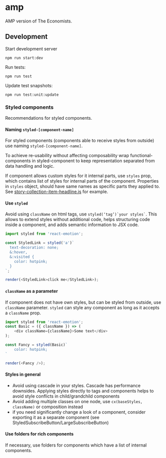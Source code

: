 # amp
AMP version of The Economists.

## Development

Start development server

```npm run start:dev```

Run tests:

`npm run test`

Update test snapshots:

`npm run test:unit:update`

### Styled components

Recommendations for styled components.

#### Naming `styled-[component-name]`

For styled components (components able to receive styles from outside) use naming `styled-[component-name]`. 

To achieve re-usability without affecting composability wrap functional-components in styled-component to keep representation separated from data handling and logic.

If component allows custom styles for it internal parts, use `styles` prop, which contains list of styles for internal parts of the component. Properties in `styles` object, should have same names as specific parts they applied to. See [story-collection-item-headline.js](https://github.com/dosyara/amp/blob/f9ae803d65b457d9d3f1083e8a91ac20adde53ed/src/app/components/story-collection/story-collection-item-headline.js#L34) for example.

#### Use `styled`
 
Avoid using `className` on html tags, use `` styled(‘tag’)`your styles` ``. This allows to extend styles without additional code, helps structuring code inside a component, and adds semantic information to JSX code.    
```js
import styled from 'react-emotion';

const StyledLink = styled('a')`
  text-decoration: none;
  &:hover,
  &:visited {
    color: hotpink;
  }
`;

render(<StyledLink>click me</StyledLink>);
```

#### `className` as a parameter

If component does not have own styles, but can be styled from outside, use `className` parameter. 
`styled` can style any component as long as it accepts a `className` prop.
```js
import styled from 'react-emotion';
const Basic = ({ className }) => (
	<div className={className}>Some text</div>
);

const Fancy = styled(Basic)`
	color: hotpink;
`

render(<Fancy />);
```

#### Styles in general

* Avoid using cascade in your styles. Cascade has performance downsides. Applying styles directly to tags and components helps to avoid style conflicts in child/grandchild components 
* Avoid adding multiple classes on one node, use `cx(baseStyles, className)` or composition instead
* if you need significantly change a look of a component, consider exporting it as a separate component (see StyledSubscribeButton/LargeSubscribeButton)

#### Use folders for rich components

If necessary, use folders for components which have a list of internal components.

